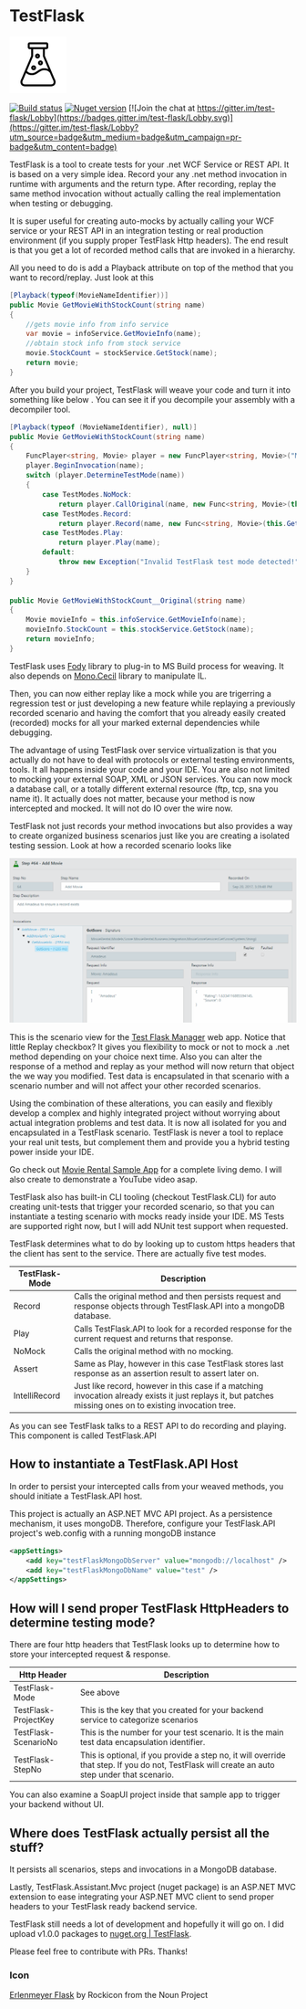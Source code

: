 # TestFlask 

![Erlenmeyer](Icons/package_icon.png)

[![Build status](https://ci.appveyor.com/api/projects/status/iwmii0fmtpyopkgu?svg=true)](https://ci.appveyor.com/project/FatihSahin/test-flask)
[![Nuget version](https://img.shields.io/nuget/v/TestFlask.Aspects.svg)](https://www.nuget.org/packages?q=TestFlask)
[![Join the chat at https://gitter.im/test-flask/Lobby](https://badges.gitter.im/test-flask/Lobby.svg)](https://gitter.im/test-flask/Lobby?utm_source=badge&utm_medium=badge&utm_campaign=pr-badge&utm_content=badge)

TestFlask is a tool to create tests for your .net WCF Service or REST API. It is based on a very simple idea. 
Record your any .net method invocation in runtime with arguments and the return type. After recording, replay the same method invocation without actually calling the real implementation when testing or debugging.

It is super useful for creating auto-mocks by actually calling your WCF service or your REST API in an integration testing or real production environment (if you supply proper TestFlask Http headers). The end result is that you get a lot of recorded method calls that are invoked in a hierarchy. 

All you need to do is add a Playback attribute on top of the method that you want to record/replay. Just look at this

```csharp
[Playback(typeof(MovieNameIdentifier))]
public Movie GetMovieWithStockCount(string name)
{
    //gets movie info from info service
    var movie = infoService.GetMovieInfo(name);
    //obtain stock info from stock service
    movie.StockCount = stockService.GetStock(name);
    return movie;
}
```
After you build your project, TestFlask will weave your code and turn it into something like below . You can see it if you decompile your assembly with a decompiler tool. 

```csharp
[Playback(typeof (MovieNameIdentifier), null)]
public Movie GetMovieWithStockCount(string name)
{
    FuncPlayer<string, Movie> player = new FuncPlayer<string, Movie>("MovieRental.Models.Movie MovieRental.Business.RentalManager::GetMovieWithStockCount(System.String)", (IRequestIdentifier<string>) new MovieNameIdentifier(), (IResponseIdentifier<Movie>) null);
    player.BeginInvocation(name);
    switch (player.DetermineTestMode(name))
    {
        case TestModes.NoMock:
            return player.CallOriginal(name, new Func<string, Movie>(this.GetMovieWithStockCount__Original));
        case TestModes.Record:
            return player.Record(name, new Func<string, Movie>(this.GetMovieWithStockCount__Original));
        case TestModes.Play:
            return player.Play(name);
        default:
            throw new Exception("Invalid TestFlask test mode detected!");
    }
}

public Movie GetMovieWithStockCount__Original(string name)
{
    Movie movieInfo = this.infoService.GetMovieInfo(name);
    movieInfo.StockCount = this.stockService.GetStock(name);
    return movieInfo;
}
```
TestFlask uses [Fody](https://github.com/Fody/Fody) library to plug-in to MS Build process for weaving. It also depends on [Mono.Cecil](https://github.com/jbevain/cecil) library to manipulate IL.

Then, you can now either replay like a mock while you are trigerring a regression test or just developing a new feature while replaying a previously recorded scenario and having the comfort that you already easily created (recorded) mocks for all your marked external dependencies while debugging.

The advantage of using TestFlask over service virtualization is that you actually do not have to deal with protocols or external testing environments, tools. It all happens inside your code and your IDE. You are also not limited to mocking your external SOAP, XML or JSON services. You can now mock a database call, or a totally different external resource (ftp, tcp, sna you name it). It actually does not matter, because your method is now intercepted and mocked. It will not do IO over the wire now.

TestFlask not just records your method invocations but also provides a way to create organized business scenarios just like you are creating a isolated testing session. Look at how a recorded scenario looks like

![assistant1](https://github.com/FatihSahin/test-flask-sample/blob/master/Docs/manager_2.png)

This is the scenario view for the [Test Flask Manager](https://github.com/FatihSahin/test-flask-web) web app. Notice that little Replay checkbox? It gives you flexibility to mock or not to mock a .net method depending on your choice next time. Also you can alter the response of a method and replay as your method will now return that object the we way you modified. Test data is encapsulated in that scenario with a scenario number and will not affect your other recorded scenarios.

Using the combination of these alterations, you can easily and flexibly develop a complex and highly integrated project without worrying about actual integration problems and test data. It is now all isolated for you and encapsulated in a TestFlask scenario. TestFlask is never a tool to replace your real unit tests, but complement them and provide you a hybrid testing power inside your IDE.

Go check out [Movie Rental Sample App](https://github.com/FatihSahin/test-flask-sample) for a complete living demo. 
I will also create to demonstrate a YouTube video asap.

TestFlask also has built-in CLI tooling (checkout TestFlask.CLI) for auto creating unit-tests that trigger your recorded scenario, so that you can instantiate a testing scenario with mocks ready inside your IDE. MS Tests are supported right now, but I will add NUnit test support when requested.

TestFlask determines what to do by looking up to custom https headers that the client has sent to the service. There are actually five test modes. 

TestFlask-Mode  | Description
------------- | -------------
Record | Calls the original method and then persists request and response objects through TestFlask.API into a mongoDB database.
Play | Calls TestFlask.API to look for a recorded response for the current request and returns that response.
NoMock | Calls the original method with no mocking.
Assert | Same as Play, however in this case TestFlask stores last response as an assertion result to assert later on.
IntelliRecord | Just like record, however in this case if a matching invocation already exists it just replays it, but patches missing ones on to existing invocation tree.

As you can see TestFlask talks to a REST API to do recording and playing. This component is called TestFlask.API

## How to instantiate a TestFlask.API Host

In order to persist your intercepted calls from your weaved methods, you should initiate a TestFlask.API host. 

This project is actually an ASP.NET MVC API project. As a persistence mechanism, it uses mongoDB. Therefore, configure your TestFlask.API project's web.config with a running mongoDB instance

```xml
<appSettings>
    <add key="testFlaskMongoDbServer" value="mongodb://localhost" />
    <add key="testFlaskMongoDbName" value="test" />
</appSettings>
```
## How will I send proper TestFlask HttpHeaders to determine testing mode?

There are four http headers that TestFlask looks up to determine how to store your intercepted request & response.

Http Header         | Description
--------------------| -------------
TestFlask-Mode      | See above
TestFlask-ProjectKey| This is the key that you created for your backend service to categorize scenarios
TestFlask-ScenarioNo| This is the number for your test scenario. It is the main test data encapsulation identifier.
TestFlask-StepNo    | This is optional, if you provide a step no, it will override that step. If you do not, TestFlask will create an auto step under that scenario.

You can also examine a SoapUI project inside that sample app to trigger your backend without UI.

## Where does TestFlask actually persist all the stuff?

It persists all scenarios, steps and invocations in a MongoDB database. 


Lastly, TestFlask.Assistant.Mvc project (nuget package) is an ASP.NET MVC extension to ease integrating your ASP.NET MVC client to send proper headers to your TestFlask ready backend service.

TestFlask still needs a lot of development and hopefully it will go on. I did upload v1.0.0 packages to [nuget.org | TestFlask](https://www.nuget.org/packages?q=TestFlask).

Please feel free to contribute with PRs. Thanks!



### Icon

[Erlenmeyer Flask](https://thenounproject.com/search/?q=flasks&i=707717) by Rockicon from the Noun Project
